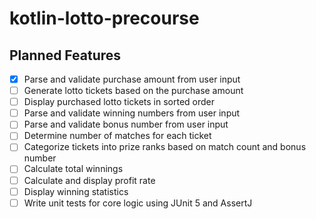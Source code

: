 # kotlin-lotto-precourse

## Planned Features

- [x] Parse and validate purchase amount from user input
- [ ] Generate lotto tickets based on the purchase amount
- [ ] Display purchased lotto tickets in sorted order
- [ ] Parse and validate winning numbers from user input
- [ ] Parse and validate bonus number from user input
- [ ] Determine number of matches for each ticket
- [ ] Categorize tickets into prize ranks based on match count and bonus number
- [ ] Calculate total winnings
- [ ] Calculate and display profit rate
- [ ] Display winning statistics
- [ ] Write unit tests for core logic using JUnit 5 and AssertJ
